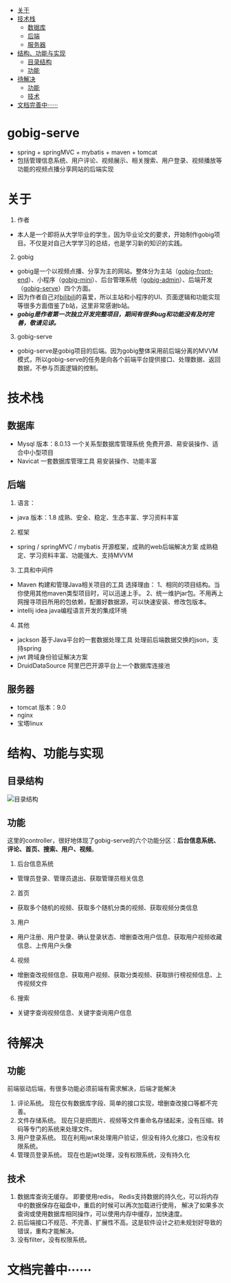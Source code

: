 <!-- TOC -->

- [关于](#%E5%85%B3%E4%BA%8E)
- [技术栈](#%E6%8A%80%E6%9C%AF%E6%A0%88)
    - [数据库](#%E6%95%B0%E6%8D%AE%E5%BA%93)
    - [后端](#%E5%90%8E%E7%AB%AF)
    - [服务器](#%E6%9C%8D%E5%8A%A1%E5%99%A8)
- [结构、功能与实现](#%E7%BB%93%E6%9E%84%E5%8A%9F%E8%83%BD%E4%B8%8E%E5%AE%9E%E7%8E%B0)
    - [目录结构](#%E7%9B%AE%E5%BD%95%E7%BB%93%E6%9E%84)
    - [功能](#%E5%8A%9F%E8%83%BD)
- [待解决](#%E5%BE%85%E8%A7%A3%E5%86%B3)
    - [功能](#%E5%8A%9F%E8%83%BD)
    - [技术](#%E6%8A%80%E6%9C%AF)
- [文档完善中······](#%E6%96%87%E6%A1%A3%E5%AE%8C%E5%96%84%E4%B8%AD%C2%B7%C2%B7%C2%B7%C2%B7%C2%B7%C2%B7)

<!-- /TOC -->

# gobig-serve
- spring + springMVC + mybatis + maven + tomcat
- 包括管理信息系统、用户评论、视频展示、相关搜索、用户登录、视频播放等功能的视频点播分享网站的后端实现

# 关于
1. 作者
- 本人是一个即将从大学毕业的学生，因为毕业论文的要求，开始制作gobig项目。不仅是对自己大学学习的总结，也是学习新的知识的实践。

2. gobig
- gobig是一个以视频点播、分享为主的网站。整体分为主站（[gobig-front-end](https://github.com/SHGgo/gobig-front-end)）、小程序（[gobig-mini](https://github.com/SHGgo/gobig-front-end)）、后台管理系统（[gobig-admin](https://github.com/SHGgo/gobig-front-end)）、后端开发（[gobig-serve](https://github.com/SHGgo/gobig-serve)）四个方面。
- 因为作者自己对[bilibili](https://www.bilibili.com/)的喜爱，所以主站和小程序的UI、页面逻辑和功能实现等很多方面借鉴了b站，这里非常感谢b站。
- ***gobig是作者第一次独立开发完整项目，期间有很多bug和功能没有及时完善，敬请见谅。***

3. gobig-serve
- gobig-serve是gobig项目的后端。因为gobig整体采用前后端分离的MVVM模式，所以gobig-serve的任务是向各个前端平台提供接口、处理数据、返回数据，不参与页面逻辑的控制。

# 技术栈

## 数据库
- Mysql
版本：8.0.13
一个关系型数据库管理系统
免费开源、易安装操作、适合中小型项目
- Navicat
一套数据库管理工具
易安装操作、功能丰富

## 后端
1. 语言：
- java 
版本：1.8
成熟、安全、稳定、生态丰富、学习资料丰富
2. 框架
- spring / springMVC / mybatis
开源框架，成熟的web后端解决方案
成熟稳定、学习资料丰富、功能强大、支持MVVM
3. 工具和中间件
- Maven
构建和管理Java相关项目的工具
选择理由：
1、相同的项目结构。当你使用其他maven类型项目时，可以迅速上手。
2、统一维护jar包。不用再上网搜寻项目所用的包依赖，配置好数据源，可以快速安装、修改包版本。
- intellij idea
java编程语言开发的集成环境
4. 其他
- jackson
基于Java平台的一套数据处理工具
处理前后端数据交换的json，支持spring
- jwt
跨域身份验证解决方案
- DruidDataSource
阿里巴巴开源平台上一个数据库连接池

## 服务器
- tomcat
版本：9.0
- nginx
- 宝塔linux

# 结构、功能与实现

## 目录结构
![目录结构](https://img-blog.csdnimg.cn/202004251728581.png?x-oss-process=image/watermark,type_ZmFuZ3poZW5naGVpdGk,shadow_10,text_aHR0cHM6Ly9ibG9nLmNzZG4ubmV0L3FxXzQxNzg1OTIy,size_16,color_FFFFFF,t_70)

## 功能
这里的controller，很好地体现了gobig-serve的六个功能分区：**后台信息系统、评论、首页、搜索、用户、视频**。
1. 后台信息系统
- 管理员登录、管理员退出、获取管理员相关信息
2. 首页
- 获取多个随机的视频、获取多个随机分类的视频、获取视频分类信息
3. 用户
- 用户注册、用户登录、确认登录状态、增删查改用户信息、获取用户视频收藏信息、上传用户头像
4. 视频
- 增删查改视频信息、获取用户视频、获取分类视频、获取排行榜视频信息、上传视频文件
6. 搜索
- 关键字查询视频信息、关键字查询用户信息

# 待解决

## 功能
前端驱动后端，有很多功能必须前端有需求解决，后端才能解决
1. 评论系统。
现在仅有数据库字段、简单的接口实现，增删查改接口等都不完善。
2. 文件存储系统。
现在只是把图片、视频等文件重命名存储起来，没有压缩、转码等专门的系统来处理文件。
3. 用户登录系统。
现在利用jwt来处理用户验证，但没有持久化接口，也没有权限系统。
4. 管理员登录系统。
现在也是jwt处理，没有权限系统，没有持久化

## 技术
1. 数据库查询无缓存。
即要使用redis，
Redis支持数据的持久化，可以将内存中的数据保存在磁盘中，重启的时候可以再次加载进行使用，
解决了如果多次查询或使用数据库相同操作，可以使用内存中缓存，加快速度。
2. 前后端接口不规范、不完善、扩展性不高。这是软件设计之初未规划好导致的错误，重构才能解决。
3. 没有filter，没有权限系统。

# 文档完善中······



